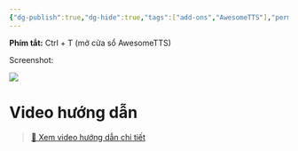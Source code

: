 ```yaml
---
{"dg-publish":true,"dg-hide":true,"tags":["add-ons","AwesomeTTS"],"permalink":"/vi-top-addons/them-am-thanh-bang-awesome-tts-trong-khung-tao-the-add/","hide":true,"dgPassFrontmatter":true}
---
```


**Phím tắt:** Ctrl + T (mở cửa sổ AwesomeTTS)

Screenshot:

![](https://i.imgur.com/Z0otXLx.png)

# Video hướng dẫn

> [👑 Xem video hướng dẫn chi tiết](https://www.facebook.com/groups/ankikhoa2/posts/670599568455679/)